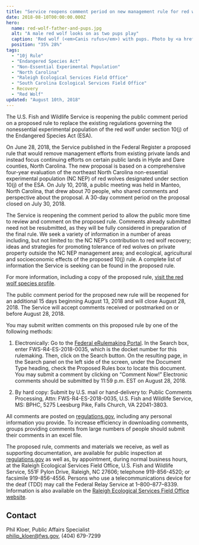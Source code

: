 ```yaml
---
title: "Service reopens comment period on new management rule for red wolves in North Carolina"
date: 2018-08-10T00:00:00.000Z
hero:
  name: red-wolf-father-and-pups.jpg
  alt: "A male red wolf looks on as two pups play"
  caption: 'Red wolf (<em>Canis rufus</em>) with pups. Photo by <a href="https://www.flickr.com/photos/ucumari/">Valerie</a>, <a href="https://creativecommons.org/licenses/by-nc-nd/2.0/legalcode">CC BY-NC-ND 2.0.</a>'
  position: "35% 28%"
tags:
  - "10j Rule"
  - "Endangered Species Act"
  - "Non-Essential Experimental Population"
  - "North Carolina"
  - "Raleigh Ecological Services Field Office"
  - "South Carolina Ecological Services Field Office"
  - Recovery
  - "Red Wolf"
updated: "August 10th, 2018"
---
```


The U.S. Fish and Wildlife Service is reopening the public comment period on a proposed rule to replace the existing regulations governing the nonessential experimental population of the red wolf under section 10(j) of the Endangered Species Act (ESA).

On June 28, 2018, the Service published in the Federal Register a proposed rule that would remove management efforts from existing private lands and instead focus continuing efforts on certain public lands in Hyde and Dare counties, North Carolina. The new proposal is based on a comprehensive four-year evaluation of the northeast North Carolina non-essential experimental population (NC NEP) of red wolves designated under section 10(j) of the ESA. On July 10, 2018, a public meeting was held in Manteo, North Carolina, that drew about 70 people, who shared comments and perspective about the proposal. A 30-day comment period on the proposal closed on July 30, 2018.

The Service is reopening the comment period to allow the public more time to review and comment on the proposed rule. Comments already submitted need not be resubmitted, as they will be fully considered in preparation of the final rule. We seek a variety of information in a number of areas including, but not limited to: the NC NEP’s contribution to red wolf recovery; ideas and strategies for promoting tolerance of red wolves on private property outside the NC NEP management area; and ecological, agricultural and socioeconomic effects of the proposed 10(j) rule. A complete list of information the Service is seeking can be found in the proposed rule.

For more information, including a copy of the proposed rule, [visit the red wolf species profile](/wildlife/mammals/red-wolf/).

The public comment period for the proposed new rule will be reopened for an additional 15 days beginning August 13, 2018 and will close August 28, 2018. The Service will accept comments received or postmarked on or before August 28, 2018.

You may submit written comments on this proposed rule by one of the following methods:

1. Electronically: Go to the [Federal eRulemaking Portal](https://www.regulations.gov). In the Search box, enter FWS-R4-ES-2018-0035, which is the docket number for this rulemaking. Then, click on the Search button. On the resulting page, in the Search panel on the left side of the screen, under the Document Type heading, check the Proposed Rules box to locate this document. You may submit a comment by clicking on “Comment Now!” Electronic comments should be submitted by 11:59 p.m. EST on August 28, 2018.

2. By hard copy: Submit by U.S. mail or hand-delivery to: Public Comments Processing, Attn: FWS-R4-ES-2018-0035, U.S. Fish and Wildlife Service, MS: BPHC, 5275 Leesburg Pike, Falls Church, VA 22041-3803.

All comments are posted on [regulations.gov](https://www.regulations.gov), including any personal information you provide. To increase efficiency in downloading comments, groups providing comments from large numbers of people should submit their comments in an excel file.

The proposed rule, comments and materials we receive, as well as supporting documentation, are available for public inspection at [regulations.gov](https://www.regulations.gov) as well as, by appointment, during normal business hours, at the Raleigh Ecological Services Field Office, U.S. Fish and Wildlife Service, 551F Pylon Drive, Raleigh, NC 27606; telephone 919-856-4520; or facsimile 919-856-4556. Persons who use a telecommunications device for the deaf (TDD) may call the Federal Relay Service at 1–800–877–8339. Information is also available on the [Raleigh Ecological Services Field Office website](https://www.fws.gov/Raleigh).

## Contact

Phil Kloer, Public Affairs Specialist  
[philip_kloer@fws.gov](mailto:philip_kloer@fws.gov), (404) 679-7299
